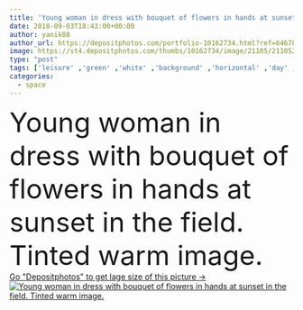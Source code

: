 ```yaml
---
title: 'Young woman in dress with bouquet of flowers in hands at sunset in the field. Tinted warm image'
date: 2018-09-03T18:43:00+00:00
author: yanik88
author_url: https://depositphotos.com/portfolio-10162734.html?ref=64678756
image: https://st4.depositphotos.com/thumbs/10162734/image/21105/211052028/api_thumb_450.jpg?forcejpeg=true
type: "post"
tags: ['leisure' ,'green' ,'white' ,'background' ,'horizontal' ,'day' ,'closeup' ,'person' ,'girl' ,'female' ,'young' ,'summer' ,'people' ,'freedom' ,'sun' ,'outdoors' ,'field' ,'nature' ,'spring' ,'fresh' ,'portrait' ,'caucasian' ,'bloom' ,'flower' ,'flowers' ,'head' ,'life' ,'natural' ,'warm' ,'european' ,'fashion' ,'bouquet' ,'back' ,'sunset' ,'woman' ,'lifestyle' ,'sunbeam' ,'feminine' ,'pleasure' ,'toned' ,'vacation' ,'look' ,'dress' ,'attractive' ,'free' ,'forward' ,'blossoming' ,'copy space' ]
categories: 
  - space
---
```

<div aling="center">
            <font size="60"> Young woman in dress with bouquet of flowers in hands at sunset in the field. Tinted warm image.</font>   
</div>
<div>
    <a href='https://st4.depositphotos.com/thumbs/10162734/image/21105/211052028/api_thumb_450.jpg?forcejpeg=true?ref=64678756' target=_blank > Go "Depositphotos" to get lage size of this picture ->
        <img href='https://st4.depositphotos.com/thumbs/10162734/image/21105/211052028/api_thumb_450.jpg?forcejpeg=true?ref=64678756' src='https://st4.depositphotos.com/10162734/21105/i/950/depositphotos_211052028-stock-photo-young-woman-in-dress-with.jpg?forcejpeg=true' alt='Young woman in dress with bouquet of flowers in hands at sunset in the field. Tinted warm image.' >
    </a>
</div>
